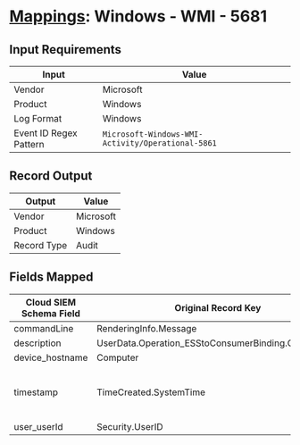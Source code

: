 # [Mappings](README.md): Windows - WMI - 5681

## Input Requirements

|Input|Value|
|-----|-----|
|Vendor|Microsoft|
|Product|Windows|
|Log Format|Windows|
|Event ID Regex Pattern|`Microsoft-Windows-WMI-Activity/Operational-5861`|

## Record Output

|Output|Value|
|------|-----|
|Vendor|Microsoft|
|Product|Windows|
|Record Type|Audit|

## Fields Mapped

|Cloud SIEM Schema Field|Original Record Key|Notes|
|-----------------------|-------------------|-----|
|commandLine|RenderingInfo.Message||
|description|UserData.Operation_ESStoConsumerBinding.CONSUMER||
|device_hostname|Computer||
|timestamp|TimeCreated.SystemTime|We expect the orginal record value of `TimeCreated.SystemTime` is in the format `yyyy-MM-dd'T'HH:mm:ss.SSSSSSSSSZ`|
|user_userId|Security.UserID||

